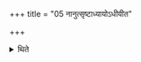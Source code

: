 +++
title = "05 नानुत्सृष्टाध्यायोऽधीयीत"

+++

<details><summary>थिते</summary>

नानुत्सृष्टाध्यायोऽधीयीत ५
</details>
